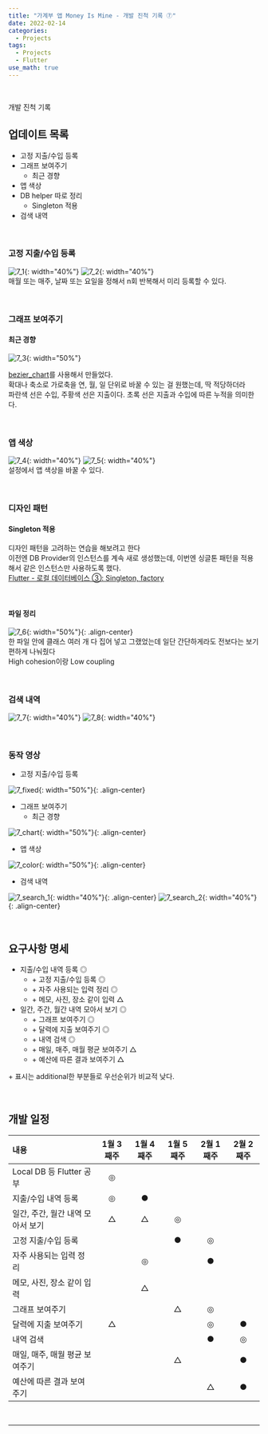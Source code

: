 ```yaml
---
title: "가계부 앱 Money Is Mine - 개발 진척 기록 ⑦"
date: 2022-02-14
categories:
  - Projects
tags:
  - Projects
  - Flutter
use_math: true
---
```

<br>

개발 진척 기록
<br>

## 업데이트 목록

- 고정 지출/수입 등록
- 그래프 보여주기
  - 최근 경향
- 앱 색상
- DB helper 따로 정리
  - Singleton 적용
- 검색 내역

<br>

### 고정 지출/수입 등록

![7_1](/img/Projects/1/7_1.PNG){: width="40%"} ![7_2](/img/Projects/1/7_2.PNG){: width="40%"}  
매월 또는 매주, 날짜 또는 요일을 정해서 n회 반복해서 미리 등록할 수 있다.  

<br>

### 그래프 보여주기

#### 최근 경향
![7_3](/img/Projects/1/7_3.PNG){: width="50%"}  

[bezier_chart](https://pub.dev/packages/bezier_chart)를 사용해서 만들었다.  
확대나 축소로 가로축을 연, 월, 일 단위로 바꿀 수 있는 걸 원했는데, 딱 적당하더라  
파란색 선은 수입, 주황색 선은 지출이다. 초록 선은 지출과 수입에 따른 누적을 의미한다.  

<br>

### 앱 색상
![7_4](/img/Projects/1/7_4.PNG){: width="40%"} ![7_5](/img/Projects/1/7_5.PNG){: width="40%"}  
설정에서 앱 색상을 바꿀 수 있다.  

<br>

### 디자인 패턴
#### Singleton 적용

디자인 패턴을 고려하는 연습을 해보려고 한다  
이전엔 DB Provider의 인스턴스를 계속 새로 생성했는데, 이번엔 싱글톤 패턴을 적용해서 같은 인스턴스만 사용하도록 했다.  
[Flutter - 로컬 데이터베이스 ③: Singleton, factory](https://cyj893.github.io/flutter/Flutter2_3/)  

<br>

#### 파일 정리
![7_6](/img/Projects/1/7_6.PNG){: width="50%"}{: .align-center}  
한 파일 안에 클래스 여러 개 다 집어 넣고 그랬었는데 일단 간단하게라도 전보다는 보기 편하게 나눠줬다  
High cohesion이랑 Low coupling

<br>

### 검색 내역
![7_7](/img/Projects/1/7_7.PNG){: width="40%"} ![7_8](/img/Projects/1/7_8.PNG){: width="40%"}  

<br>

### 동작 영상

- 고정 지출/수입 등록

![7_fixed](/img/Projects/1/7_fixed.gif){: width="50%"}{: .align-center}  

- 그래프 보여주기
  - 최근 경향

![7_chart](/img/Projects/1/7_chart.gif){: width="50%"}{: .align-center}  

- 앱 색상

![7_color](/img/Projects/1/7_color.gif){: width="50%"}{: .align-center}  

- 검색 내역

![7_search_1](/img/Projects/1/7_search_1.gif){: width="40%"}{: .align-center} ![7_search_2](/img/Projects/1/7_search_2.gif){: width="40%"}{: .align-center}  

<br>

## 요구사항 명세

- 지출/수입 내역 등록 ◎
  - \+ 고정 지출/수입 등록 ◎
  - \+ 자주 사용되는 입력 정리 ◎
  - \+ 메모, 사진, 장소 같이 입력 △
- 일간, 주간, 월간 내역 모아서 보기 ◎
  - \+ 그래프 보여주기 ◎
  - \+ 달력에 지출 보여주기 ◎
  - \+ 내역 검색 ◎
  - \+ 매일, 매주, 매월 평균 보여주기 △
  - \+ 예산에 따른 결과 보여주기 △

\+ 표시는 additional한 부분들로 우선순위가 비교적 낮다.

<br>

## 개발 일정

| 내용                            | 1월 3째주 | 1월 4째주 | 1월 5째주 | 2월 1째주 | 2월 2째주 |
| :--                             | :--:     | :--:      | :--:     | :--:      | :--:     |
| Local DB 등 Flutter 공부         | ◎       |           |          |           |          |
| 지출/수입 내역 등록               | ◎       | ●         |          |           |          |
| 일간, 주간, 월간 내역 모아서 보기  | △       | △        | ◎       |           |          |
| 고정 지출/수입 등록               |          |           | ●        | ◎        |          |
| 자주 사용되는 입력 정리           |          | ◎        |          | ●         |          |
| 메모, 사진, 장소 같이 입력        |          | △        |          |           |           |
| 그래프 보여주기                   |          |           | △       | ◎        |          |
| 달력에 지출 보여주기              | △       |           |          | ◎         | ●        |
| 내역 검색                        |          |           |          | ●         | ◎       |
| 매일, 매주, 매월 평균 보여주기    |          |           | △       |           | ●         |
| 예산에 따른 결과 보여주기         |          |           |          | △         | ●         |

<br>

---

<br>
